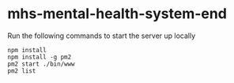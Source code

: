 # mhs-mental-health-system-end

Run the following commands to start the server up locally
```
npm install
npm install -g pm2
pm2 start ./bin/www
pm2 list
```

